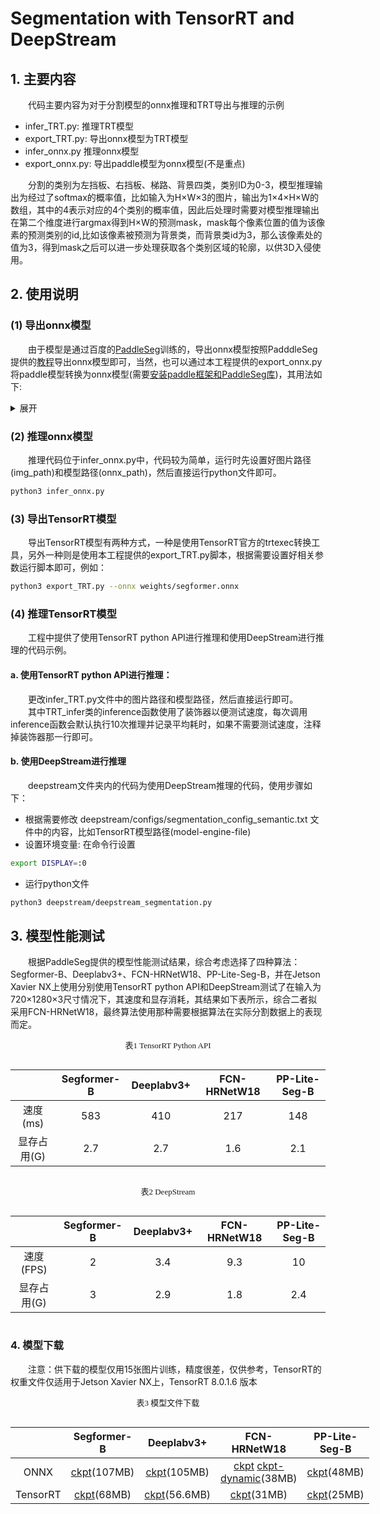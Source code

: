 # Segmentation with TensorRT and DeepStream
## 1. 主要内容
&emsp;&emsp;代码主要内容为对于分割模型的onnx推理和TRT导出与推理的示例  

* infer_TRT.py: 推理TRT模型
* export_TRT.py: 导出onnx模型为TRT模型
* infer_onnx.py 推理onnx模型
* export_onnx.py: 导出paddle模型为onnx模型(不是重点)  

&emsp;&emsp;分割的类别为左挡板、右挡板、梯路、背景四类，类别ID为0-3，模型推理输出为经过了softmax的概率值，比如输入为H×W×3的图片，输出为1×4×H×W的数组，其中的4表示对应的4个类别的概率值，因此后处理时需要对模型推理输出在第二个维度进行argmax得到H×W的预测mask，mask每个像素位置的值为该像素的预测类别的id,比如该像素被预测为背景类，而背景类id为3，那么该像素处的值为3，得到mask之后可以进一步处理获取各个类别区域的轮廓，以供3D入侵使用。

## 2. 使用说明

### (1) 导出onnx模型
&emsp;&emsp;由于模型是通过百度的[PaddleSeg](https://github.com/PaddlePaddle/PaddleSeg)训练的，导出onnx模型按照PadddleSeg提供的[教程](https://github.com/PaddlePaddle/PaddleSeg/blob/release/2.6/docs/model_export_onnx_cn.md)导出onnx模型即可，当然，也可以通过本工程提供的export_onnx.py将paddle模型转换为onnx模型(需要[安装paddle框架和PaddleSeg库](https://github.com/PaddlePaddle/PaddleSeg/blob/release/2.6/docs/install_cn.md))，其用法如下:  
<details>
<summary>展开</summary>

```bash
python3 export_onnx.py \
    --config configs/pp_liteseg/pp_liteseg_stdc2_1024x512.yml \
    --model_path out/train/pp_litesegB/best_model/model.pdparams \
    --save_dir out/export/pp_liteseg \
    --width 1280 \
    --height 720 \
    --print_model
```
</details>  

### (2) 推理onnx模型
&emsp;&emsp;推理代码位于infer_onnx.py中，代码较为简单，运行时先设置好图片路径(img_path)和模型路径(onnx_path)，然后直接运行python文件即可。  

```bash
python3 infer_onnx.py
```

### (3) 导出TensorRT模型
&emsp;&emsp;导出TensorRT模型有两种方式，一种是使用TensorRT官方的trtexec转换工具，另外一种则是使用本工程提供的export_TRT.py脚本，根据需要设置好相关参数运行脚本即可，例如：  
```bash
python3 export_TRT.py --onnx weights/segformer.onnx
```

### (4) 推理TensorRT模型
&emsp;&emsp;工程中提供了使用TensorRT python API进行推理和使用DeepStream进行推理的代码示例。
#### a. 使用TensorRT python API进行推理：
&emsp;&emsp;更改infer_TRT.py文件中的图片路径和模型路径，然后直接运行即可。  
&emsp;&emsp;其中TRT_infer类的inference函数使用了装饰器以便测试速度，每次调用inference函数会默认执行10次推理并记录平均耗时，如果不需要测试速度，注释掉装饰器那一行即可。
#### b. 使用DeepStream进行推理
&emsp;&emsp;deepstream文件夹内的代码为使用DeepStream推理的代码，使用步骤如下：  
* 根据需要修改 deepstream/configs/segmentation_config_semantic.txt 文件中的内容，比如TensorRT模型路径(model-engine-file)
* 设置环境变量: 在命令行设置 
```bash
export DISPLAY=:0
```  
* 运行python文件
```bash
python3 deepstream/deepstream_segmentation.py
```  

## 3. 模型性能测试
&emsp;&emsp;根据PaddleSeg提供的模型性能测试结果，综合考虑选择了四种算法：Segformer-B、Deeplabv3+、FCN-HRNetW18、PP-Lite-Seg-B，并在Jetson Xavier NX上使用分别使用TensorRT python API和DeepStream测试了在输入为720×1280×3尺寸情况下，其速度和显存消耗，其结果如下表所示，综合二者拟采用FCN-HRNetW18，最终算法使用那种需要根据算法在实际分割数据上的表现而定。  

<style>
  
.center 
{
  width: auto;
  display: table;
  margin-left: auto;
  margin-right: auto;
}
</style>

<p align="center"><font face="黑体" size=2.>表1 TensorRT Python API</font></p>

<div class="center">

|           | Segformer-B | Deeplabv3+ | FCN-HRNetW18 | PP-Lite-Seg-B |
|  :----:   | :---------: | :-------:  | :----------: | :-----------: |
|  速度(ms) |     583     |    410     |      217     |      148      |
| 显存占用(G)|      2.7   |     2.7     |      1.6     |     2.1      |

</div>

<p align="center"><font face="黑体" size=2.>表2 DeepStream</font></p>

<div class="center">

|            | Segformer-B | Deeplabv3+ | FCN-HRNetW18 | PP-Lite-Seg-B |
|  :----:    | :---------: | :-------:  | :----------: | :-----------: |
|  速度(FPS) |      2      |    3.4     |      9.3     |      10        |
| 显存占用(G)|      3      |     2.9     |      1.8     |      2.4      |

</div>

### 4. 模型下载
&emsp;&emsp;注意：供下载的模型仅用15张图片训练，精度很差，仅供参考，TensorRT的权重文件仅适用于Jetson Xavier NX上，TensorRT 8.0.1.6 版本

<p align="center"><font face="黑体" size=2.>表3 模型文件下载</font></p>

<div class="center">

|           | Segformer-B | Deeplabv3+ | FCN-HRNetW18 | PP-Lite-Seg-B |
|  :----:   | :---------: | :-------: | :----------: | :-----------: |
|  ONNX |     [ckpt](https://drive.google.com/file/d/1IzlahUU26lI-LaAAitLeYXPESh4z4uRO/view?usp=sharing)(107MB)     |    [ckpt](https://drive.google.com/file/d/11BnttuKZoxMgJnc0WZIpJQj5TYz1JnOB/view?usp=sharing)(105MB)    |      [ckpt](https://drive.google.com/file/d/17j_PJRIZHqjahCNgMKTwkmIX2_00WdmC/view?usp=sharing) [ckpt-dynamic](https://drive.google.com/file/d/15fII64YGDXhbBDEXJ9dcylluY5_2i5CF/view?usp=sharing)(38MB)      |      [ckpt](https://drive.google.com/file/d/1YYVCeMbt6sAXYlSFM996vfvBGczm26hK/view?usp=sharing)(48MB)      |
| TensorRT|      [ckpt](https://drive.google.com/file/d/1-puwvDEvU9_9IilhMBaSNTwpFoYh2Fvu/view?usp=sharing)(68MB)    |     [ckpt](https://drive.google.com/file/d/1wrU6ciUNA0euWrrf3b8I8Rxgj9PYmt08/view?usp=sharing)(56.6MB)     |     [ckpt](https://drive.google.com/file/d/19V7H_Ws3SZ6sDMBBfE8AEAWv-j2qr9te/view?usp=sharing)(31MB)      |      [ckpt](https://drive.google.com/file/d/1RGh59r8vAqWQQNcUMAJjLAKyAhSNJM4v/view?usp=sharing)(25MB)     |

</div>
